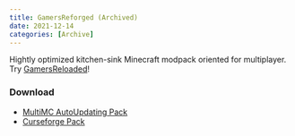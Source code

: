 ```yaml
---
title: GamersReforged (Archived)
date: 2021-12-14
categories: [Archive]
---
```

Hightly optimized kitchen-sink Minecraft modpack oriented for multiplayer. Try [GamersReloaded](/posts/GamersReloaded/)!
### Download
 - [MultiMC AutoUpdating Pack](https://github.com/Den4enko/GamersReforged/releases/latest/download/GamersReforgedAutoUpdate.zip)
 - [Curseforge Pack](https://github.com/Den4enko/GamersReforged/releases/latest/download/GamersReforged-CF.zip)